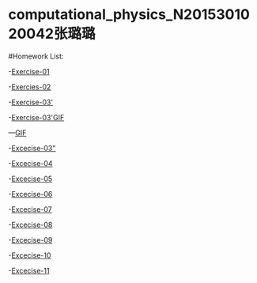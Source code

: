 # computational_physics_N2015301020042张璐璐

#Homework List:

-[Exercise-01](https://github.com/Zhanglulu1999/computational_physics_N2015301020042/blob/master/README.md)

-[Exercies-02](https://github.com/Zhanglulu1999/computational_physics_N2015301020042/blob/master/name)

-[Exercise-03'](https://github.com/Zhanglulu1999/computational_physics_N2015301020042/blob/master/movename)

-[Exercise-03'GIF](https://github.com/Zhanglulu1999/computational_physics_N2015301020042/blob/master/GIF.gif)

—[GIF](https://github.com/Zhanglulu1999/computational_physics_N2015301020042/blob/master/smile.gif)

-[Excecise-03"](https://github.com/Zhanglulu1999/computational_physics_N2015301020042/blob/master/rotation.py)

-[Excecise-04](https://www.zybuluo.com/zhanglulu/note/508522)

-[Excecise-05](https://www.zybuluo.com/zhanglulu/note/533751)

-[Excecise-06](https://www.zybuluo.com/zhanglulu/note/541320)

-[Excecise-07](https://www.zybuluo.com/zhanglulu/note/550160)

-[Excecise-08](https://www.zybuluo.com/zhanglulu/note/567779)

-[Excecise-09](https://www.zybuluo.com/zhanglulu/note/574879)

-[Excecise-10](https://www.zybuluo.com/zhanglulu/note/588085)

-[Excecise-11]()
